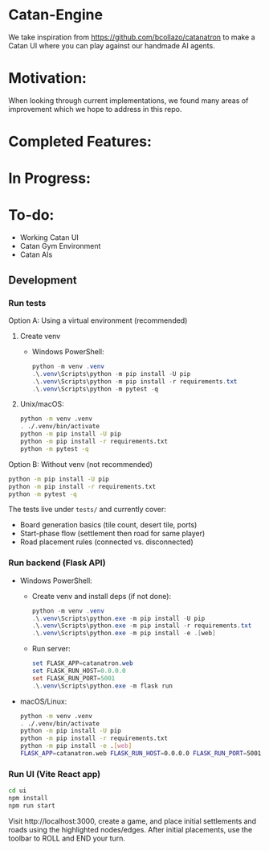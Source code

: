 # Catan-Engine

We take inspiration from https://github.com/bcollazo/catanatron to make a Catan UI where you can play against our handmade AI agents. 

# Motivation:

When looking through current implementations, we found many areas of improvement which we hope to address in this repo.

# Completed Features:

# In Progress:

# To-do:
- Working Catan UI
- Catan Gym Environment
- Catan AIs

## Development

### Run tests

Option A: Using a virtual environment (recommended)

1. Create venv
   - Windows PowerShell:
     ```powershell
     python -m venv .venv
     .\.venv\Scripts\python -m pip install -U pip
     .\.venv\Scripts\python -m pip install -r requirements.txt
     .\.venv\Scripts\python -m pytest -q
     ```

2. Unix/macOS:
   ```bash
   python -m venv .venv
   . ./.venv/bin/activate
   python -m pip install -U pip
   python -m pip install -r requirements.txt
   python -m pytest -q
   ```

Option B: Without venv (not recommended)

```bash
python -m pip install -U pip
python -m pip install -r requirements.txt
python -m pytest -q
```

The tests live under `tests/` and currently cover:
- Board generation basics (tile count, desert tile, ports)
- Start-phase flow (settlement then road for same player)
- Road placement rules (connected vs. disconnected)

### Run backend (Flask API)

- Windows PowerShell:
  - Create venv and install deps (if not done):
    ```powershell
    python -m venv .venv
    .\.venv\Scripts\python.exe -m pip install -U pip
    .\.venv\Scripts\python.exe -m pip install -r requirements.txt
    .\.venv\Scripts\python.exe -m pip install -e .[web]
    ```
  - Run server:
    ```powershell
    set FLASK_APP=catanatron.web
    set FLASK_RUN_HOST=0.0.0.0
    set FLASK_RUN_PORT=5001
    .\.venv\Scripts\python.exe -m flask run
    ```

- macOS/Linux:
  ```bash
  python -m venv .venv
  . ./.venv/bin/activate
  python -m pip install -U pip
  python -m pip install -r requirements.txt
  python -m pip install -e .[web]
  FLASK_APP=catanatron.web FLASK_RUN_HOST=0.0.0.0 FLASK_RUN_PORT=5001 python -m flask run
  ```

### Run UI (Vite React app)

```bash
cd ui
npm install
npm run start
```

Visit http://localhost:3000, create a game, and place initial settlements and roads using the highlighted nodes/edges. After initial placements, use the toolbar to ROLL and END your turn.